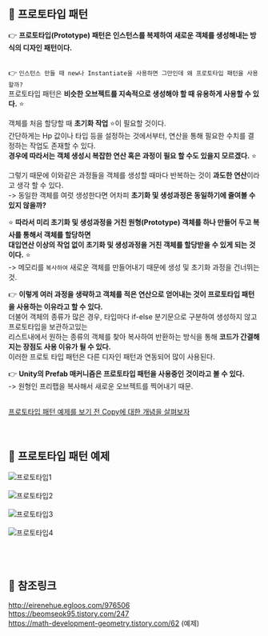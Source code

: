 ## 🔔 프로토타입 패턴
👉 **프로토타입(Prototype) 패턴은 인스턴스를 복제하여 새로운 객체를 생성해내는 방식의 디자인 패턴이다.**<br>
<br>

👉 `인스턴스 만들 때 new나 Instantiate을 사용하면 그만인데 왜 프로토타입 패턴을 사용할까?`<br>
프로토타입 패턴은 **비슷한 오브젝트를 지속적으로 생성해야 할 때 유용하게 사용할 수 있다.** ⭐<br>

객체를 처음 할당할 때 **초기화 작업** ⭐이 필요할 것이다.<br>
간단하게는 Hp 값이나 타입 등을 설정하는 것에서부터, 연산을 통해 필요한 수치를 결정하는 작업도 존재할 수 있다.<br>
**경우에 따라서는 객체 생성시 복잡한 연산 혹은 과정이 필요 할 수도 있을지 모르겠다.** ⭐<br>

그렇기 때문에 이와같은 과정들을 객체를 생성할 때마다 반복하는 것이 **과도한 연산**이라고 생각 할 수 있다.<br>
-> 동일한 객체를 여럿 생성한다면 어차피 **초기화 및 생성과정은 동일하기에 줄여볼 수 있지 않을까?**<br>

⭐ **따라서 미리 초기화 및 생성과정을 거친 원형(Prototype) 객체를 하나 만들어 두고 복사를 통해서 객체를 할당하면<br>
대입연산 이상의 작업 없이 초기화 및 생성과정을 거친 객체를 할당받을 수 있게 되는 것이다.** ⭐<br>
-> 메모리를 `복사하여` 새로운 객체를 만들어내기 때문에 생성 및 초기화 과정을 건너뛰는 것.<br>

👉 **이렇게 여러 과정을 생략하고 객체를 적은 연산으로 얻어내는 것이 프로토타입 패턴을 사용하는 이유라고 할 수 있다.**<br>
더불어 객체의 종류가 많은 경우, 타입마다 if-else 분기문으로 구분하여 생성하지 않고 프로토타입을 보관하고있는<br>
리스트내에서 원하는 종류의 객체를 찾아 복사하여 반환하는 방식을 통해 **코드가 간결해지는 장점도 사용 이유가 될 수 있다.**<br>
이러한 프로토 타입 패턴은 다른 디자인 패턴과 연동되어 많이 사용된다.<br>

👉 **Unity의 Prefab 매커니즘은 프로토타입 패턴을 사용중인 것이라고 볼 수 있다.**<br>
-> 원형인 프리팹을 복사해서 새로운 오브젝트를 찍어내기 때문.<br>
<br>

[프로토타입 패턴 예제를 보기 전 Copy에 대한 개념을 살펴보자](https://github.com/tlagmltjq11/CSharp_and_OOP/blob/main/C%23/Shallow%20Copy%20%26%20Deep%20Copy.md)<br>
<br>
<br>

## 🔔 프로토타입 패턴 예제
![프로토타입1](https://user-images.githubusercontent.com/43705434/130350999-e533721f-e030-421b-8207-49f62ab99424.PNG)<br>
<br>
![프로토타입2](https://user-images.githubusercontent.com/43705434/130351001-23a8afed-c7f9-406c-95a2-9885746f107d.PNG)<br>
<br>
![프로토타입3](https://user-images.githubusercontent.com/43705434/130351002-560b8ae7-3821-4fed-aba9-7c5024a5b534.PNG)<br>
<br>
![프로토타입4](https://user-images.githubusercontent.com/43705434/130351004-6b608483-80b9-4a49-a577-17afdf436e4a.PNG)<br>
<br>
<br>
<br>

## 🔔 참조링크
http://eirenehue.egloos.com/976506 <br>
https://beomseok95.tistory.com/247 <br>
https://math-development-geometry.tistory.com/62 (예제) <br>
